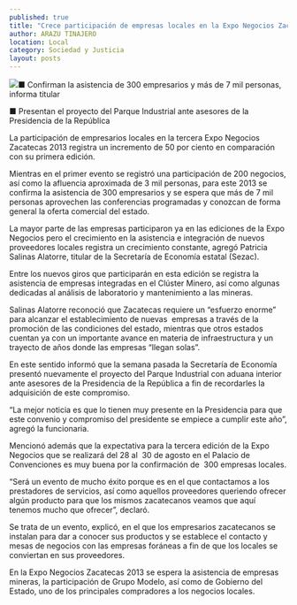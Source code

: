 ```yaml
---
published: true
title: "Crece participación de empresas locales en la Expo Negocios Zacatecas 2013: Sezac"
author: ARAZU TINAJERO
location: Local
category: Sociedad y Justicia
layout: posts
---
```


![](http://i.imgur.com/A4qN0g0m.jpg)■ Confirman la asistencia de 300 empresarios y más de 7 mil personas, informa titular

■ Presentan el proyecto del Parque Industrial ante asesores de la Presidencia de la República

La participación de empresarios locales en la tercera Expo Negocios Zacatecas 2013 registra un incremento de 50 por ciento en comparación con su primera edición.

Mientras en el primer evento se registró una participación de 200 negocios, así como la afluencia aproximada de 3 mil personas, para este 2013 se confirma la asistencia de 300 empresarios y se espera que más de 7 mil personas aprovechen las conferencias programadas y conozcan de forma general la oferta comercial del estado.

La mayor parte de las empresas participaron ya en las ediciones de la Expo Negocios pero el crecimiento en la asistencia e integración de nuevos proveedores locales registra un crecimiento constante, agregó Patricia Salinas Alatorre, titular de la Secretaría de Economía estatal (Sezac).

Entre los nuevos giros que participarán en esta edición se registra la asistencia de empresas integradas en el Clúster Minero, así como algunas dedicadas al análisis de laboratorio y mantenimiento a las mineras.

Salinas Alatorre reconoció que Zacatecas requiere un “esfuerzo enorme” para alcanzar el establecimiento de nuevas  empresas a través de la promoción de las condiciones del estado, mientras que otros estados cuentan ya con un importante avance en materia de infraestructura y un trayecto de años donde las empresas “llegan solas”.

En este sentido informó que la semana pasada la Secretaría de Economía presentó nuevamente el proyecto del Parque Industrial con aduana interior ante asesores de la Presidencia de la República a fin de recordarles la adquisición de este compromiso.

“La mejor noticia es que lo tienen muy presente en la Presidencia para que este convenio y compromiso del presidente se empiece a cumplir este año”, agregó la funcionaria.

Mencionó además que la expectativa para la tercera edición de la Expo Negocios que se realizará del 28 al  30 de agosto en el Palacio de Convenciones es muy buena por la confirmación de  300 empresas locales.

“Será un evento de mucho éxito porque es en el que contactamos a los prestadores de servicios, así como aquellos proveedores queriendo ofrecer algún producto para que los mismos zacatecanos veamos que aquí tenemos mucho que ofrecer”, declaró.

Se trata de un evento, explicó, en el que los empresarios zacatecanos se instalan para dar a conocer sus productos y se establece el contacto y mesas de negocios con las empresas foráneas a fin de que los locales se conviertan en sus proveedores.

En la Expo Negocios Zacatecas 2013 se espera la asistencia de empresas mineras, la participación de Grupo Modelo, así como de Gobierno del Estado, uno de los principales compradores a los negocios locales.
